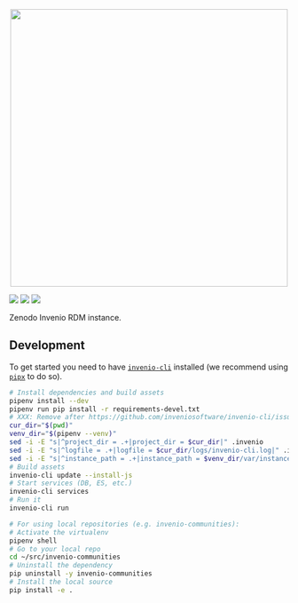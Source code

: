 <div align="center">
  <img width="500" src="https://about.zenodo.org/static/img/logos/zenodo-black-border.svg">
</div>

[![](https://img.shields.io/travis/zenodo/zenodo-rdm.svg)](https://travis-ci.org/zenodo/zenodo-rdm)
[![](https://img.shields.io/coveralls/zenodo/zenodo-rdm.svg)](https://coveralls.io/r/zenodo/zenodo-rdm)
[![](https://img.shields.io/github/license/zenodo/zenodo-rdm.svg)](https://github.com/zenodo/zenodo-rdm/blob/master/LICENSE)

Zenodo Invenio RDM instance.

## Development

To get started you need to have [`invenio-cli`](https://github.com/inveniosoftware/invenio-cli/) installed (we recommend using [`pipx`](https://github.com/pipxproject/pipx) to do so).

```bash
# Install dependencies and build assets
pipenv install --dev
pipenv run pip install -r requirements-devel.txt
# XXX: Remove after https://github.com/inveniosoftware/invenio-cli/issues/121 has been fixed
cur_dir="$(pwd)"
venv_dir="$(pipenv --venv)"
sed -i -E "s|^project_dir = .+|project_dir = $cur_dir|" .invenio
sed -i -E "s|^logfile = .+|logfile = $cur_dir/logs/invenio-cli.log|" .invenio
sed -i -E "s|^instance_path = .+|instance_path = $venv_dir/var/instance|" .invenio
# Build assets
invenio-cli update --install-js
# Start services (DB, ES, etc.)
invenio-cli services
# Run it
invenio-cli run

# For using local repositories (e.g. invenio-communities):
# Activate the virtualenv
pipenv shell
# Go to your local repo
cd ~/src/invenio-communities
# Uninstall the dependency
pip uninstall -y invenio-communities
# Install the local source
pip install -e .
```
